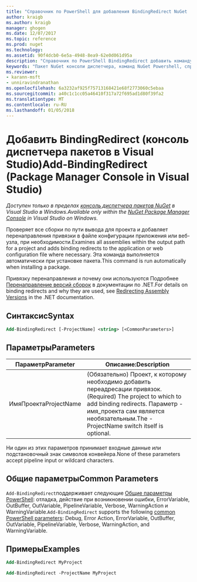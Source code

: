 ```yaml
---
title: "Справочник по PowerShell для добавления BindingRedirect NuGet | Документы Microsoft"
author: kraigb
ms.author: kraigb
manager: ghogen
ms.date: 12/07/2017
ms.topic: reference
ms.prod: nuget
ms.technology: 
ms.assetid: 90f4dcb0-6e5a-4948-8ea9-62e0d061d95a
description: "Справочник по PowerShell BindingRedirect добавить команду в консоли диспетчера пакетов NuGet в Visual Studio."
keywords: "Пакет NuGet консоли диспетчера, команд NuGet Powershell, справочник по NuGet Powershell, добавить BindingRedirect"
ms.reviewer:
- karann-msft
- unniravindranathan
ms.openlocfilehash: 6a3232af925f75713168421e68f2773060c5ebaa
ms.sourcegitcommit: a40c1c1cc05a46410f317a72f695ad1d80f39fa2
ms.translationtype: MT
ms.contentlocale: ru-RU
ms.lasthandoff: 01/05/2018
---
```

# <a name="add-bindingredirect-package-manager-console-in-visual-studio"></a><span data-ttu-id="52e9e-104">Добавить BindingRedirect (консоль диспетчера пакетов в Visual Studio)</span><span class="sxs-lookup"><span data-stu-id="52e9e-104">Add-BindingRedirect (Package Manager Console in Visual Studio)</span></span>

<span data-ttu-id="52e9e-105">*Доступен только в пределах [консоль диспетчера пакетов NuGet](Package-Manager-Console.md) в Visual Studio в Windows.*</span><span class="sxs-lookup"><span data-stu-id="52e9e-105">*Available only within the [NuGet Package Manager Console](Package-Manager-Console.md) in Visual Studio on Windows.*</span></span>

<span data-ttu-id="52e9e-106">Проверяет все сборки по пути вывода для проекта и добавляет перенаправления привязки в файле конфигурации приложения или веб-узла, при необходимости.</span><span class="sxs-lookup"><span data-stu-id="52e9e-106">Examines all assemblies within the output path for a project and adds binding redirects to the application or web configuration file where necessary.</span></span> <span data-ttu-id="52e9e-107">Эта команда выполняется автоматически при установке пакета.</span><span class="sxs-lookup"><span data-stu-id="52e9e-107">This command is run automatically when installing a package.</span></span>

<span data-ttu-id="52e9e-108">Привязку перенаправления и почему они используются Подробнее [Перенаправление версий сборок](/dotnet/framework/configure-apps/redirect-assembly-versions) в документации по .NET.</span><span class="sxs-lookup"><span data-stu-id="52e9e-108">For details on binding redirects and why they are used, see [Redirecting Assembly Versions](/dotnet/framework/configure-apps/redirect-assembly-versions) in the .NET documentation.</span></span>

## <a name="syntax"></a><span data-ttu-id="52e9e-109">Синтаксис</span><span class="sxs-lookup"><span data-stu-id="52e9e-109">Syntax</span></span>

```ps
Add-BindingRedirect [-ProjectName] <string> [<CommonParameters>]
```

## <a name="parameters"></a><span data-ttu-id="52e9e-110">Параметры</span><span class="sxs-lookup"><span data-stu-id="52e9e-110">Parameters</span></span>

| <span data-ttu-id="52e9e-111">Параметр</span><span class="sxs-lookup"><span data-stu-id="52e9e-111">Parameter</span></span> | <span data-ttu-id="52e9e-112">Описание:</span><span class="sxs-lookup"><span data-stu-id="52e9e-112">Description</span></span> |
| --- | --- |
| <span data-ttu-id="52e9e-113">ИмяПроекта</span><span class="sxs-lookup"><span data-stu-id="52e9e-113">ProjectName</span></span> | <span data-ttu-id="52e9e-114">(Обязательно) Проект, к которому необходимо добавить переадресации привязок.</span><span class="sxs-lookup"><span data-stu-id="52e9e-114">(Required) The project to which to add binding redirects.</span></span> <span data-ttu-id="52e9e-115">Параметр - имя_проекта сам является необязательным.</span><span class="sxs-lookup"><span data-stu-id="52e9e-115">The -ProjectName switch itself is optional.</span></span> |

<span data-ttu-id="52e9e-116">Ни один из этих параметров принимает входные данные или подстановочный знак символов конвейера.</span><span class="sxs-lookup"><span data-stu-id="52e9e-116">None of these parameters accept pipeline input or wildcard characters.</span></span>

## <a name="common-parameters"></a><span data-ttu-id="52e9e-117">Общие параметры</span><span class="sxs-lookup"><span data-stu-id="52e9e-117">Common Parameters</span></span>

<span data-ttu-id="52e9e-118">`Add-BindingRedirect`поддерживает следующие [Общие параметры PowerShell](http://go.microsoft.com/fwlink/?LinkID=113216): отладка, действие при возникновении ошибки, ErrorVariable, OutBuffer, OutVariable, PipelineVariable, Verbose, WarningAction и WarningVariable.</span><span class="sxs-lookup"><span data-stu-id="52e9e-118">`Add-BindingRedirect` supports the following [common PowerShell parameters](http://go.microsoft.com/fwlink/?LinkID=113216): Debug, Error Action, ErrorVariable, OutBuffer, OutVariable, PipelineVariable, Verbose, WarningAction, and WarningVariable.</span></span>

## <a name="examples"></a><span data-ttu-id="52e9e-119">Примеры</span><span class="sxs-lookup"><span data-stu-id="52e9e-119">Examples</span></span>

```ps
Add-BindingRedirect MyProject

Add-BindingRedirect -ProjectName MyProject
```